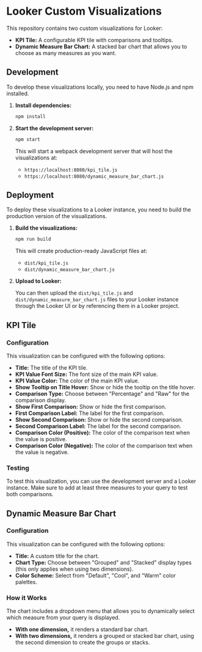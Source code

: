 # Looker Custom Visualizations

This repository contains two custom visualizations for Looker:

*   **KPI Tile:** A configurable KPI tile with comparisons and tooltips.
*   **Dynamic Measure Bar Chart:** A stacked bar chart that allows you to choose as many measures as you want.

## Development

To develop these visualizations locally, you need to have Node.js and npm installed.

1. **Install dependencies:**

   ```bash
   npm install
   ```

2. **Start the development server:**

   ```bash
   npm start
   ```

   This will start a webpack development server that will host the visualizations at:
   * `https://localhost:8080/kpi_tile.js`
   * `https://localhost:8080/dynamic_measure_bar_chart.js`

## Deployment

To deploy these visualizations to a Looker instance, you need to build the production version of the visualizations.

1. **Build the visualizations:**

   ```bash
   npm run build
   ```

   This will create production-ready JavaScript files at:
   * `dist/kpi_tile.js`
   * `dist/dynamic_measure_bar_chart.js`

2. **Upload to Looker:**

   You can then upload the `dist/kpi_tile.js` and `dist/dynamic_measure_bar_chart.js` files to your Looker instance through the Looker UI or by referencing them in a Looker project.

## KPI Tile

### Configuration

This visualization can be configured with the following options:

*   **Title:** The title of the KPI tile.
*   **KPI Value Font Size:** The font size of the main KPI value.
*   **KPI Value Color:** The color of the main KPI value.
*   **Show Tooltip on Title Hover:** Show or hide the tooltip on the title hover.
*   **Comparison Type:** Choose between "Percentage" and "Raw" for the comparison display.
*   **Show First Comparison:** Show or hide the first comparison.
*   **First Comparison Label:** The label for the first comparison.
*   **Show Second Comparison:** Show or hide the second comparison.
*   **Second Comparison Label:** The label for the second comparison.
*   **Comparison Color (Positive):** The color of the comparison text when the value is positive.
*   **Comparison Color (Negative):** The color of the comparison text when the value is negative.

### Testing

To test this visualization, you can use the development server and a Looker instance. Make sure to add at least three measures to your query to test both comparisons.

## Dynamic Measure Bar Chart

### Configuration

This visualization can be configured with the following options:

*   **Title:** A custom title for the chart.
*   **Chart Type:** Choose between "Grouped" and "Stacked" display types (this only applies when using two dimensions).
*   **Color Scheme:** Select from "Default", "Cool", and "Warm" color palettes.

### How it Works

The chart includes a dropdown menu that allows you to dynamically select which measure from your query is displayed.

*   **With one dimension,** it renders a standard bar chart.
*   **With two dimensions,** it renders a grouped or stacked bar chart, using the second dimension to create the groups or stacks.